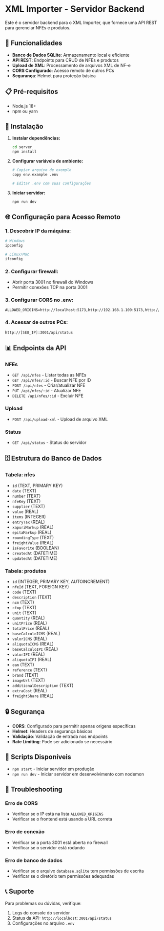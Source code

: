 # XML Importer - Servidor Backend

Este é o servidor backend para o XML Importer, que fornece uma API REST para gerenciar NFEs e produtos.

## 🚀 Funcionalidades

- **Banco de Dados SQLite**: Armazenamento local e eficiente
- **API REST**: Endpoints para CRUD de NFEs e produtos
- **Upload de XML**: Processamento de arquivos XML de NF-e
- **CORS Configurado**: Acesso remoto de outros PCs
- **Segurança**: Helmet para proteção básica

## 📋 Pré-requisitos

- Node.js 18+ 
- npm ou yarn

## 🔧 Instalação

1. **Instalar dependências:**
   ```bash
   cd server
   npm install
   ```

2. **Configurar variáveis de ambiente:**
   ```bash
   # Copiar arquivo de exemplo
   copy env.example .env
   
   # Editar .env com suas configurações
   ```

3. **Iniciar servidor:**
   ```bash
   npm run dev
   ```

## 🌐 Configuração para Acesso Remoto

### 1. Descobrir IP da máquina:
```bash
# Windows
ipconfig

# Linux/Mac
ifconfig
```

### 2. Configurar firewall:
- Abrir porta 3001 no firewall do Windows
- Permitir conexões TCP na porta 3001

### 3. Configurar CORS no .env:
```env
ALLOWED_ORIGINS=http://localhost:5173,http://192.168.1.100:5173,http://192.168.1.101:5173
```

### 4. Acessar de outros PCs:
```
http://[SEU_IP]:3001/api/status
```

## 📊 Endpoints da API

### NFEs
- `GET /api/nfes` - Listar todas as NFEs
- `GET /api/nfes/:id` - Buscar NFE por ID
- `POST /api/nfes` - Criar/atualizar NFE
- `PUT /api/nfes/:id` - Atualizar NFE
- `DELETE /api/nfes/:id` - Excluir NFE

### Upload
- `POST /api/upload-xml` - Upload de arquivo XML

### Status
- `GET /api/status` - Status do servidor

## 🗄️ Estrutura do Banco de Dados

### Tabela: nfes
- `id` (TEXT, PRIMARY KEY)
- `date` (TEXT)
- `number` (TEXT)
- `nfeKey` (TEXT)
- `supplier` (TEXT)
- `value` (REAL)
- `items` (INTEGER)
- `entryTax` (REAL)
- `xapuriMarkup` (REAL)
- `epitaMarkup` (REAL)
- `roundingType` (TEXT)
- `freightValue` (REAL)
- `isFavorite` (BOOLEAN)
- `createdAt` (DATETIME)
- `updatedAt` (DATETIME)

### Tabela: produtos
- `id` (INTEGER, PRIMARY KEY, AUTOINCREMENT)
- `nfeId` (TEXT, FOREIGN KEY)
- `code` (TEXT)
- `description` (TEXT)
- `ncm` (TEXT)
- `cfop` (TEXT)
- `unit` (TEXT)
- `quantity` (REAL)
- `unitPrice` (REAL)
- `totalPrice` (REAL)
- `baseCalculoICMS` (REAL)
- `valorICMS` (REAL)
- `aliquotaICMS` (REAL)
- `baseCalculoIPI` (REAL)
- `valorIPI` (REAL)
- `aliquotaIPI` (REAL)
- `ean` (TEXT)
- `reference` (TEXT)
- `brand` (TEXT)
- `imageUrl` (TEXT)
- `additionalDescription` (TEXT)
- `extraCost` (REAL)
- `freightShare` (REAL)

## 🔒 Segurança

- **CORS**: Configurado para permitir apenas origens específicas
- **Helmet**: Headers de segurança básicos
- **Validação**: Validação de entrada nos endpoints
- **Rate Limiting**: Pode ser adicionado se necessário

## 📝 Scripts Disponíveis

- `npm start` - Iniciar servidor em produção
- `npm run dev` - Iniciar servidor em desenvolvimento com nodemon

## 🐛 Troubleshooting

### Erro de CORS
- Verificar se o IP está na lista `ALLOWED_ORIGINS`
- Verificar se o frontend está usando a URL correta

### Erro de conexão
- Verificar se a porta 3001 está aberta no firewall
- Verificar se o servidor está rodando

### Erro de banco de dados
- Verificar se o arquivo `database.sqlite` tem permissões de escrita
- Verificar se o diretório tem permissões adequadas

## 📞 Suporte

Para problemas ou dúvidas, verifique:
1. Logs do console do servidor
2. Status da API: `http://localhost:3001/api/status`
3. Configurações no arquivo `.env` 